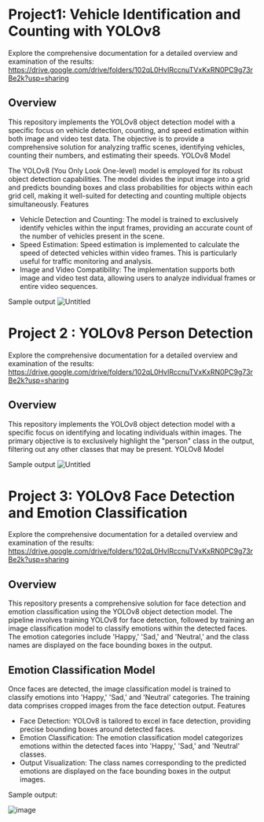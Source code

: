 # Project1: Vehicle Identification and Counting with YOLOv8
Explore the comprehensive documentation for a detailed overview and examination of the results: https://drive.google.com/drive/folders/102qL0HvIRccnuTVxKxRN0PC9g73rBe2k?usp=sharing

## Overview
This repository implements the YOLOv8 object detection model with a specific focus on vehicle detection, counting, and speed estimation within both image and video test data. The objective is to provide a comprehensive solution for analyzing traffic scenes, identifying vehicles, counting their numbers, and estimating their speeds.
YOLOv8 Model

The YOLOv8 (You Only Look One-level) model is employed for its robust object detection capabilities. The model divides the input image into a grid and predicts bounding boxes and class probabilities for objects within each grid cell, making it well-suited for detecting and counting multiple objects simultaneously.
Features
- Vehicle Detection and Counting: The model is trained to exclusively identify vehicles within the input frames, providing an accurate count of the number of vehicles present in the scene.
- Speed Estimation: Speed estimation is implemented to calculate the speed of detected vehicles within video frames. This is particularly useful for traffic monitoring and analysis.
- Image and Video Compatibility: The implementation supports both image and video test data, allowing users to analyze individual frames or entire video sequences.

Sample output
![Untitled](https://github.com/rkstu/Computer_vision/assets/93584728/eb9f6f33-8385-4df3-a4ac-f16d0260e37a)


# Project 2 : YOLOv8 Person Detection
Explore the comprehensive documentation for a detailed overview and examination of the results: https://drive.google.com/drive/folders/102qL0HvIRccnuTVxKxRN0PC9g73rBe2k?usp=sharing

## Overview
This repository implements the YOLOv8 object detection model with a specific focus on identifying and locating individuals within images. The primary objective is to exclusively highlight the "person" class in the output, filtering out any other classes that may be present.
YOLOv8 Model

Sample output
![Untitled](https://github.com/rkstu/Computer_vision/assets/93584728/76d5251a-c539-46af-b0b0-75b55443412b)


# Project 3: YOLOv8 Face Detection and Emotion Classification
Explore the comprehensive documentation for a detailed overview and examination of the results: https://drive.google.com/drive/folders/102qL0HvIRccnuTVxKxRN0PC9g73rBe2k?usp=sharing

## Overview
This repository presents a comprehensive solution for face detection and emotion classification using the YOLOv8 object detection model. The pipeline involves training YOLOv8 for face detection, followed by training an image classification model to classify emotions within the detected faces. The emotion categories include 'Happy,' 'Sad,' and 'Neutral,' and the class names are displayed on the face bounding boxes in the output.

## Emotion Classification Model
Once faces are detected, the image classification model is trained to classify emotions into 'Happy,' 'Sad,' and 'Neutral' categories. The training data comprises cropped images from the face detection output.
Features
- Face Detection: YOLOv8 is tailored to excel in face detection, providing precise bounding boxes around detected faces.
- Emotion Classification: The emotion classification model categorizes emotions within the detected faces into 'Happy,' 'Sad,' and 'Neutral' classes.
- Output Visualization: The class names corresponding to the predicted emotions are displayed on the face bounding boxes in the output images.

Sample output:

![image](https://github.com/rkstu/Computer_vision/assets/93584728/2385147f-a731-4611-a009-65f3c98a40ca)
